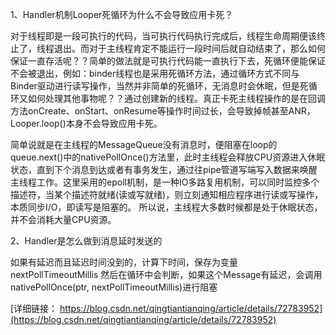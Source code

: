  1、Handler机制Looper死循环为什么不会导致应用卡死？
 
 对于线程即是一段可执行的代码，当可执行代码执行完成后，线程生命周期便该终止了，线程退出。而对于主线程肯定不能运行一段时间后就自动结束了，那么如何保证一直存活呢？？简单的做法就是可执行代码能一直执行下去，死循环便能保证不会被退出，例如：binder线程也是采用死循环方法，通过循环方式不同与Binder驱动进行读写操作，当然并非简单的死循环，无消息时会休眠，但是死循环又如何处理其他事物呢？？通过创建新的线程。真正卡死主线程操作的是在回调方法onCreate、onStart、onResume等操作时间过长，会导致掉帧甚至ANR，Looper.loop()本身不会导致应用卡死。
 
 
 简单说就是在主线程的MessageQueue没有消息时，便阻塞在loop的queue.next()中的nativePollOnce()方法里，此时主线程会释放CPU资源进入休眠状态，直到下个消息到达或者有事务发生，通过往pipe管道写端写入数据来唤醒主线程工作。这里采用的epoll机制，是一种IO多路复用机制，可以同时监控多个描述符，当某个描述符就绪(读或写就绪)，则立刻通知相应程序进行读或写操作，本质同步I/O，即读写是阻塞的。 所以说，主线程大多数时候都是处于休眠状态，并不会消耗大量CPU资源。


2、Handler是怎么做到消息延时发送的

如果有延迟而且延迟时间没到的，计算下时间，保存为变量nextPollTimeoutMillis
然后在循环中会判断，如果这个Message有延迟，会调用nativePollOnce(ptr, nextPollTimeoutMillis)进行阻塞

[详细链接： https://blog.csdn.net/qingtiantianqing/article/details/72783952](https://blog.csdn.net/qingtiantianqing/article/details/72783952)